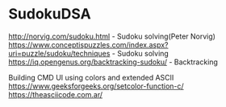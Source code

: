 # SudokuDSA
http://norvig.com/sudoku.html - Sudoku solving(Peter Norvig)  
https://www.conceptispuzzles.com/index.aspx?uri=puzzle/sudoku/techniques  - Sudoku solving  
https://iq.opengenus.org/backtracking-sudoku/ - Backtracking  

Building CMD UI using colors and extended ASCII
https://www.geeksforgeeks.org/setcolor-function-c/
https://theasciicode.com.ar/

